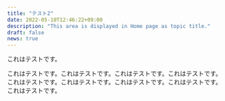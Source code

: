 ```yaml
---
title: "テスト2"
date: 2022-05-10T12:46:22+09:00
description: "This area is displayed in Home page as topic title."
draft: false
news: true
---
```


これはテストです。

<!--more-->

これはテストです。これはテストです。これはテストです。これはテストです。これはテストです。これはテストです。これはテストです。これはテストです。これはテストです。
